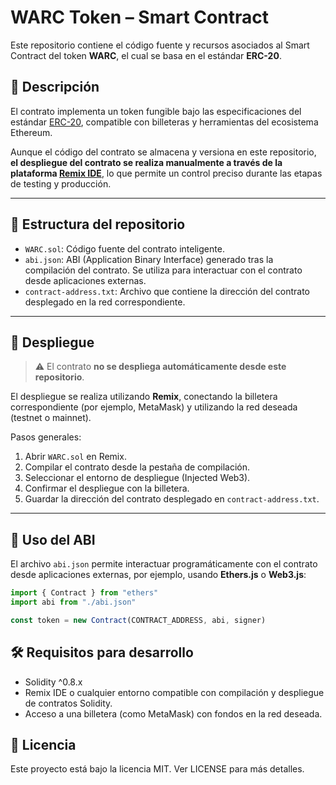 # WARC Token – Smart Contract

Este repositorio contiene el código fuente y recursos asociados al Smart Contract del token **WARC**, el cual se basa en el estándar **ERC-20**.

## 📄 Descripción

El contrato implementa un token fungible bajo las especificaciones del estándar [ERC-20](https://eips.ethereum.org/EIPS/eip-20), compatible con billeteras y herramientas del ecosistema Ethereum.

Aunque el código del contrato se almacena y versiona en este repositorio, **el despliegue del contrato se realiza manualmente a través de la plataforma [Remix IDE](https://remix.ethereum.org/)**, lo que permite un control preciso durante las etapas de testing y producción.

---

## 📁 Estructura del repositorio

- `WARC.sol`: Código fuente del contrato inteligente.
- `abi.json`: ABI (Application Binary Interface) generado tras la compilación del contrato. Se utiliza para interactuar con el contrato desde aplicaciones externas.
- `contract-address.txt`: Archivo que contiene la dirección del contrato desplegado en la red correspondiente.

---

## 🚀 Despliegue

> ⚠️ El contrato **no se despliega automáticamente desde este repositorio**.

El despliegue se realiza utilizando **Remix**, conectando la billetera correspondiente (por ejemplo, MetaMask) y utilizando la red deseada (testnet o mainnet).

Pasos generales:
1. Abrir `WARC.sol` en Remix.
2. Compilar el contrato desde la pestaña de compilación.
3. Seleccionar el entorno de despliegue (Injected Web3).
4. Confirmar el despliegue con la billetera.
5. Guardar la dirección del contrato desplegado en `contract-address.txt`.

---

## 🔗 Uso del ABI

El archivo `abi.json` permite interactuar programáticamente con el contrato desde aplicaciones externas, por ejemplo, usando **Ethers.js** o **Web3.js**:

```ts
import { Contract } from "ethers"
import abi from "./abi.json"

const token = new Contract(CONTRACT_ADDRESS, abi, signer)
```

## 🛠 Requisitos para desarrollo

- Solidity ^0.8.x
- Remix IDE o cualquier entorno compatible con compilación y despliegue de contratos Solidity.
- Acceso a una billetera (como MetaMask) con fondos en la red deseada.

## 📝 Licencia

Este proyecto está bajo la licencia MIT. Ver LICENSE para más detalles.